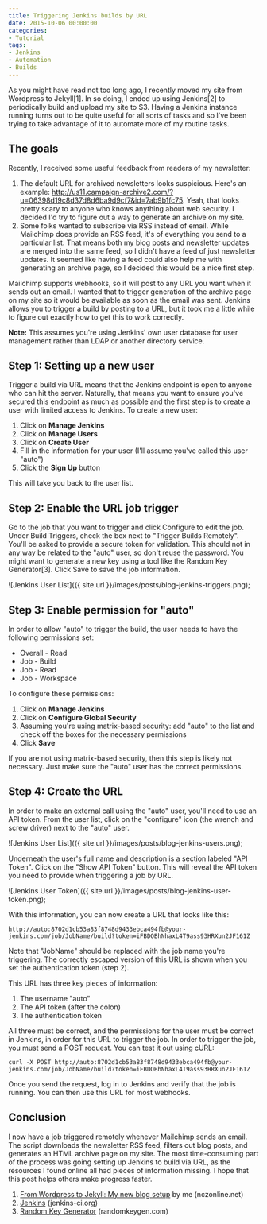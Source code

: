 ```yaml
---
title: Triggering Jenkins builds by URL
date: 2015-10-06 00:00:00
categories:
- Tutorial
tags:
- Jenkins
- Automation
- Builds
---
```


As you might have read not too long ago, I recently moved my site from Wordpress to Jekyll[1]. In so doing, I ended up using Jenkins[2] to periodically build and upload my site to S3. Having a Jenkins instance running turns out to be quite useful for all sorts of tasks and so I've been trying to take advantage of it to automate more of my routine tasks.

## The goals

Recently, I received some useful feedback from readers of my newsletter:

1. The default URL for archived newsletters looks suspicious. Here's an example: <a href="http://us11.campaign-archive2.com/?u=06398d19c8d37d8d6ba9d9cf7&id=7ab9b1fc75">http://us11.campaign-archive2.com/?u=06398d19c8d37d8d6ba9d9cf7&id=7ab9b1fc75</a>. Yeah, that looks pretty scary to anyone who knows anything about web security. I decided I'd try to figure out a way to generate an archive on my site.
1. Some folks wanted to subscribe via RSS instead of email. While Mailchimp does provide an RSS feed, it's of everything you send to a particular list. That means both my blog posts and newsletter updates are merged into the same feed, so I didn't have a feed of just newsletter updates. It seemed like having a feed could also help me with generating an archive page, so I decided this would be a nice first step.

Mailchimp supports webhooks, so it will post to any URL you want when it sends out an email. I wanted that to trigger generation of the archive page on my site so it would be available as soon as the email was sent. Jenkins allows you to trigger a build by posting to a URL, but it took me a little while to figure out exactly how to get this to work correctly.

**Note:** This assumes you're using Jenkins' own user database for user management rather than LDAP or another directory service.

## Step 1: Setting up a new user

Trigger a build via URL means that the Jenkins endpoint is open to anyone who can hit the server. Naturally, that means you want to ensure you've secured this endpoint as much as possible and the first step is to create a user with limited access to Jenkins. To create a new user:

1. Click on **Manage Jenkins**
1. Click on **Manage Users**
1. Click on **Create User**
1. Fill in the information for your user (I'll assume you've called this user "auto")
1. Click the **Sign Up** button

This will take you back to the user list.

## Step 2: Enable the URL job trigger

Go to the job that you want to trigger and click Configure to edit the job. Under Build Triggers, check the box next to "Trigger Builds Remotely". You'll be asked to provide a secure token for validation. This should not in any way be related to the "auto" user, so don't reuse the password. You might want to generate a new key using a tool like the Random Key Generator[3]. Click Save to save the job information.

![Jenkins User List]({{ site.url }}/images/posts/blog-jenkins-triggers.png);

## Step 3: Enable permission for "auto"

In order to allow "auto" to trigger the build, the user needs to have the following permissions set:

* Overall - Read
* Job - Build
* Job - Read
* Job - Workspace

To configure these permissions:

1. Click on **Manage Jenkins**
1. Click on **Configure Global Security**
1. Assuming you're using matrix-based security: add "auto" to the list and check off the boxes for the necessary permissions
1. Click **Save**

If you are not using matrix-based security, then this step is likely not necessary. Just make sure the "auto" user has the correct permissions.

## Step 4: Create the URL

In order to make an external call using the "auto" user, you'll need to use an API token. From the user list, click on the "configure" icon (the wrench and screw driver) next to the "auto" user.

![Jenkins User List]({{ site.url }}/images/posts/blog-jenkins-users.png);

Underneath the user's full name and description is a section labeled "API Token". Click on the "Show API Token" button. This will reveal the API token you need to provide when triggering a job by URL.

![Jenkins User Token]({{ site.url }}/images/posts/blog-jenkins-user-token.png);

With this information, you can now create a URL that looks like this:

```
http://auto:8702d1cb53a83f8748d9433ebca494fb@your-jenkins.com/job/JobName/build?token=iFBDOBhNhaxL4T9ass93HRXun2JF161Z
```

Note that "JobName" should be replaced with the job name you're triggering. The correctly escaped version of this URL is shown when you set the authentication token (step 2).

This URL has three key pieces of information:

1. The username "auto"
1. The API token (after the colon)
1. The authentication token

All three must be correct, and the permissions for the user must be correct in Jenkins, in order for this URL to trigger the job. In order to trigger the job, you must send a POST request. You can test it out using cURL:

```
curl -X POST http://auto:8702d1cb53a83f8748d9433ebca494fb@your-jenkins.com/job/JobName/build?token=iFBDOBhNhaxL4T9ass93HRXun2JF161Z
```

Once you send the request, log in to Jenkins and verify that the job is running. You can then use this URL for most webhooks.

## Conclusion

I now have a job triggered remotely whenever Mailchimp sends an email. The script downloads the newsletter RSS feed, filters out blog posts, and generates an HTML archive page on my site. The most time-consuming part of the process was going setting up Jenkins to build via URL, as the resources I found online all had pieces of information missing. I hope that this post helps others make progress faster.


1. [From Wordpress to Jekyll: My new blog setup](https://nczonline.net/blog/2015/08/wordpress-jekyll-my-new-blog-setup/) by me (nczonline.net)
1. [Jenkins](https://jenkins-ci.org/) (jenkins-ci.org)
1. [Random Key Generator](http://randomkeygen.com/) (randomkeygen.com)
